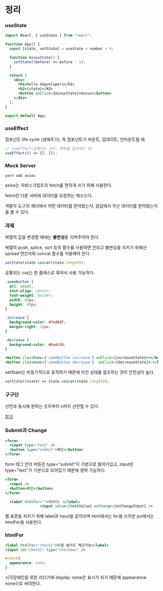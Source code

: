 # 정리

### useState

```jsx
import React, { useState } from "react";

function App() {
  const [state, setState] = useState < number > 0;

  function minusState() {
    setState((before) => before - 1);
  }

  return (
    <div>
      <h1>hello dogvelopers</h1>
      <h2>{state}</h2>
      <button onClick={minusState}>minus</button>
    </div>
  );
}

export default App;
```

### useEffect

컴포넌트 life cycle (생애주기), 즉 컴포넌트가 마운트, 업데이트, 언마운트될 때

```jsx
// useEffect(실행되는 코드, 변화를 감지하는 것)
useEffect(() => {}, []);
```

### Mock Server

```npm
yarn add axios
```

axios는 자바스크립트의 fetch를 편하게 쓰기 위해 사용한다.

fetch란 다른 서버에 데이터를 요청하는 메소드다.

개발자 도구의 헤더에서 어떤 데이터를 받아왔는지, 응답에서 무슨 데이터를 받아왔는지를 볼 수 있다.

### 과제

배열의 값을 변경할 때에는 <b>불변성</b>을 지켜주어야 한다.

배열의 push, splice, sort 등의 함수를 사용하면 안되고 불변성을 지키기 위해선 spread 연산자와 concat 함수를 이용해야 한다.

```jsx
setState(state.concat(state.length));
```

공통되는 css는 한 클래스로 묶어서 사용 가능하다.

```css
.someButton {
  all: unset;
  text-align: center;
  font-weight: bolder;
  width: 60px;
  height: 60px;
}

.increase {
  background-color: #7ed6df;
  margin-right: 15px;
}

.decrease {
  background-color: #badc58;
}
```

```jsx
<button className={'someButton increase'} onClick={increaseState}>+</button>
<button className={'someButton decrease'}  onClick={decreaseState}>-</button>
```

setState는 비동기적으로 동작하기 때문에 이전 상태를 참조하는 것이 안전성이 높다.

```jsx
setState((state) => state.concat(state.length));
```

### 구구단

선언과 동시에 원하는 숫자부터 n까지 선언할 수 있다.

[참고](https://stackoverflow.com/questions/3746725/how-to-create-an-array-containing-1-n)

### Submit과 Change

```jsx
<form>
  <input type="text" />
  <button type="submit">확인</button>
</form>
```

form 태그 안의 버튼은 type="submit"이 기본으로 들어가있고, input은 type="text"가 기본으로 되어있기 때문에 생략 가능하다.

```jsx
<form>
  <input />
  <button>확인</button>
</form>
```


```jsx
  <label htmlFor="">아이디: </label>
                <input value={textValue} onChange={onChangeInput} />
```

웹 표준을 지키기 위해 label과 input을 같이쓰며 html에서는 for을 쓰지만 jsx에서는 htmlFor을 사용한다.

### htmlFor

```jsx
<label htmlFor="check1">이걸 눌러도 체크가능</label>
<input id="check1" type="checkbox" />
```

```css
#check{
  appearance: none;
}
```

시각장애인을 위한 리더기에 display: none은 표시가 되기 때문에 appearance: none으로 써야한다.